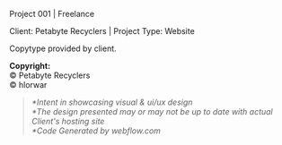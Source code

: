<p>Project 001 | Freelance </p>

<p>Client: Petabyte Recyclers | Project Type: Website</p>

<p>Copytype provided by client.</p>

<p><strong>Copyright:</strong> <br>
© Petabyte Recyclers  <br>
© hlorwar </p>

<blockquote>
  <p><em>*Intent in showcasing visual &amp; ui/ux design</em>  <br>
  <em>*The design presented may or may not be up to date with actual Client's hosting site</em><br>
  <em>*Code Generated by webflow.com</em>
  </p>
</blockquote>
